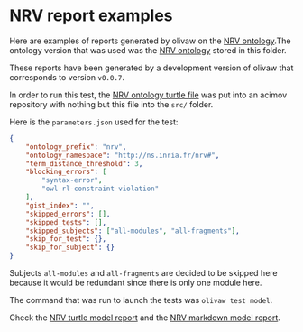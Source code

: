 # NRV report examples

Here are examples of reports generated by olivaw on the [NRV ontology](https://ns.inria.fr/nrv).The ontology version that was used was the [NRV ontology](./nrv_v1.ttl) stored in this folder.

These reports have been generated by a development version of olivaw that corresponds to version `v0.0.7`.

In order to run this test, the [NRV ontology turtle file](http://ns.inria.fr/nrv/v1/nrv_v1.ttl) was put into an acimov repository with nothing but this file into the `src/` folder.

Here is the `parameters.json` used for the test:

```json
{
    "ontology_prefix": "nrv",
    "ontology_namespace": "http://ns.inria.fr/nrv#",
    "term_distance_threshold": 3,
    "blocking_errors": [
        "syntax-error",
        "owl-rl-constraint-violation"
    ],
    "gist_index": "",
    "skipped_errors": [],
    "skipped_tests": [],
    "skipped_subjects": ["all-modules", "all-fragments"],
    "skip_for_test": {},
    "skip_for_subject": {}
}
```

Subjects `all-modules` and `all-fragments` are decided to be skipped here because it would be redundant since there is only one module here.

The command that was run to launch the tests was `olivaw test model`.

Check the [NRV turtle model report](./model-test-manual-NicoRobertIn-2024-12-19T09-20-40.ttl) and the [NRV markdown model report](./model-test-manual-NicoRobertIn-2024-12-19T09-20-40.md).